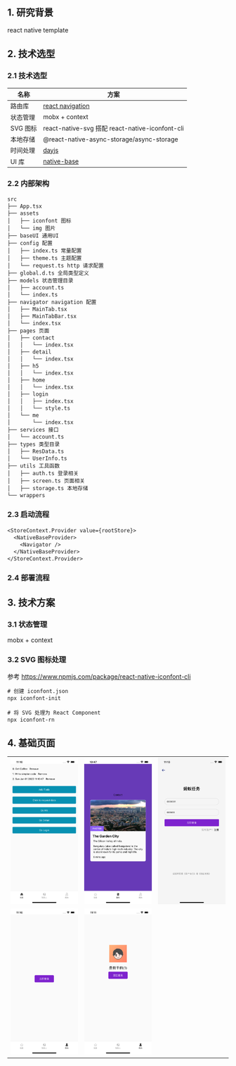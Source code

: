 ## 1. 研究背景

react native template

## 2. 技术选型

### 2.1 技术选型

| 名称     | 方案                                            |
| -------- | ----------------------------------------------- |
| 路由库   | [react navigation](https://reactnavigation.org) |
| 状态管理 | mobx + context                                  |
| SVG 图标 | react-native-svg 搭配 react-native-iconfont-cli |
| 本地存储 | @react-native-async-storage/async-storage       |
| 时间处理 | [dayjs](https://day.js.org/docs/en/installation/typescript)                                           |
| UI 库    | [native-base](https://docs.nativebase.io/)      |

### 2.2 内部架构

```
src
├── App.tsx
├── assets
│   ├── iconfont 图标
│   └── img 图片
├── baseUI 通用UI
├── config 配置
│   ├── index.ts 常量配置
│   ├── theme.ts 主题配置
│   └── request.ts http 请求配置
├── global.d.ts 全局类型定义
├── models 状态管理目录
│   ├── account.ts
│   └── index.ts
├── navigator navigation 配置
│   ├── MainTab.tsx
│   ├── MainTabBar.tsx
│   └── index.tsx
├── pages 页面
│   ├── contact
│   │   └── index.tsx
│   ├── detail
│   │   └── index.tsx
│   ├── h5
│   │   └── index.tsx
│   ├── home
│   │   └── index.tsx
│   ├── login
│   │   ├── index.tsx
│   │   └── style.ts
│   └── me
│       └── index.tsx
├── services 接口
│   └── account.ts
├── types 类型目录
│   ├── ResData.ts
│   └── UserInfo.ts
├── utils 工具函数
│   ├── auth.ts 登录相关
│   ├── screen.ts 页面相关
│   ├── storage.ts 本地存储
└── wrappers
```

### 2.3 启动流程

```tsx
<StoreContext.Provider value={rootStore}>
  <NativeBaseProvider>
    <Navigator />
  </NativeBaseProvider>
</StoreContext.Provider>
```

### 2.4 部署流程

## 3. 技术方案

### 3.1 状态管理

mobx + context

### 3.2 SVG 图标处理

参考 https://www.npmjs.com/package/react-native-iconfont-cli

```shell
# 创建 iconfont.json
npx iconfont-init

# 将 SVG 处理为 React Component
npx iconfont-rn
```

## 4. 基础页面

<table>
  <tr>
    <td><img src="./screenshot/home.png" style="width: 240px" /></td>
    <td><img src="./screenshot/full_bg.png" style="width: 240px" /></td>
    <td><img src="./screenshot/login_screen.png" style="width: 240px" /></td>
  </tr>
    <tr>
    <td><img src="./screenshot/me_un_login.png" style="width: 240px" /></td>
    <td><img src="./screenshot/me_login.png" style="width: 240px" /></td>
  </tr>
</table>
